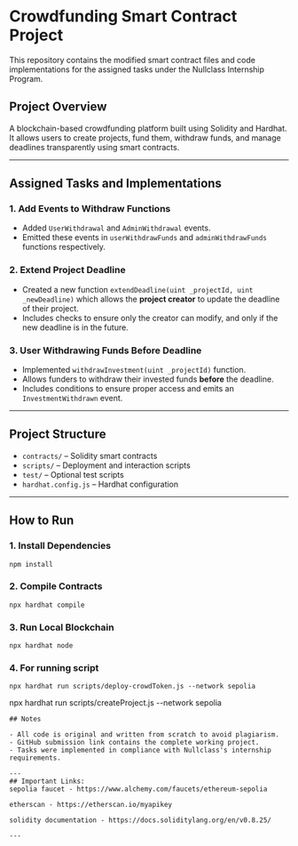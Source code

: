 # Crowdfunding Smart Contract Project

This repository contains the modified smart contract files and code implementations for the assigned tasks under the Nullclass Internship Program.

## Project Overview

A blockchain-based crowdfunding platform built using Solidity and Hardhat. It allows users to create projects, fund them, withdraw funds, and manage deadlines transparently using smart contracts.

---

## Assigned Tasks and Implementations

### 1. Add Events to Withdraw Functions
- Added `UserWithdrawal` and `AdminWithdrawal` events.
- Emitted these events in `userWithdrawFunds` and `adminWithdrawFunds` functions respectively.

### 2. Extend Project Deadline
- Created a new function `extendDeadline(uint _projectId, uint _newDeadline)` which allows the **project creator** to update the deadline of their project.
- Includes checks to ensure only the creator can modify, and only if the new deadline is in the future.

### 3. User Withdrawing Funds Before Deadline
- Implemented `withdrawInvestment(uint _projectId)` function.
- Allows funders to withdraw their invested funds **before** the deadline.
- Includes conditions to ensure proper access and emits an `InvestmentWithdrawn` event.

---

##  Project Structure

- `contracts/` – Solidity smart contracts
- `scripts/` – Deployment and interaction scripts
- `test/` – Optional test scripts
- `hardhat.config.js` – Hardhat configuration

---

## How to Run

### 1. Install Dependencies
```
npm install
```
### 2. Compile Contracts
```
npx hardhat compile
```
### 3. Run Local Blockchain
```
npx hardhat node
```
### 4. For running script
```
npx hardhat run scripts/deploy-crowdToken.js --network sepolia
```
npx hardhat run scripts/createProject.js --network sepolia
```
## Notes

- All code is original and written from scratch to avoid plagiarism.
- GitHub submission link contains the complete working project.
- Tasks were implemented in compliance with Nullclass's internship requirements.

---
## Important Links:
sepolia faucet - https://www.alchemy.com/faucets/ethereum-sepolia

etherscan - https://etherscan.io/myapikey

solidity documentation - https://docs.soliditylang.org/en/v0.8.25/

---